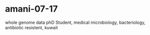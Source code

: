 # amani-07-17
whole genome data
phD Student, medical microbiology, bacteriology, antibiotic resistent, kuwait
